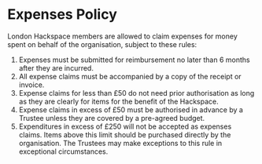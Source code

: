 # Expenses Policy

London Hackspace members are allowed to claim expenses for money spent
on behalf of the organisation, subject to these rules:

1. Expenses must be submitted for reimbursement no later than 6 months
   after they are incurred.
2. All expense claims must be accompanied by a copy of the receipt or
   invoice.
3. Expense claims for less than £50 do not need prior authorisation as
   long as they are clearly for items for the benefit of the Hackspace.
4. Expense claims in excess of £50 must be authorised in advance by a
   Trustee unless they are covered by a pre-agreed budget.
5. Expenditures in excess of £250 will not be accepted as expenses
   claims. Items above this limit should be purchased directly by the
   organisation. The Trustees may make exceptions to this rule in
   exceptional circumstances.
